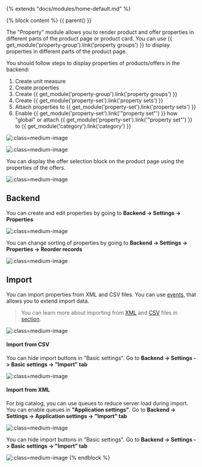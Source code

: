 {% extends "docs/modules/home-default.md" %}

{% block content %}
{{ parent() }}

The "Property" module allows you to render product and offer properties in different parts of the product page or product card.
You can use {{ get_module('property-group').link('property groups') }} to display properties in different parts of the product page.

You should follow steps to display properties of products/offers in the backend:
1. Create unit measure
2. Create properties
3. Create {{ get_module('property-group').link('property groups') }}
4. Create {{ get_module('property-set').link('property sets') }}
5. Attach properties to {{ get_module('property-set').link('property sets') }}
6. Enable {{ get_module('property-set').link('"property set"') }} how "global" or attach {{ get_module('property-set').link('"property set"') }} to {{ get_module('category').link('category') }}

![](./../../assets/images/fronend-property-group-2.png ':class=medium-image')

![](./../../assets/images/fronend-property-group-1.png ':class=medium-image')

You can display the offer selection block on the product page using the properties of the offers.

![](./../../assets/images/fronend-property-1.png ':class=medium-image')

## Backend

You can create and edit properties by going to **Backend -> Settings -> Properties**

![](./../../assets/images/backend-property-1.png ':class=medium-image')

You can change sorting of properties by going to **Backend -> Settings -> Properties -> Reorder records**

![](./../../assets/images/backend-property-2.png ':class=medium-image')

## Import

You can import properties from XML and CSV files.
You can use [events](modules/property/event/event#event-list-property), that allows you to extend import data.
 
> You can learn more about importing from [XML](import/import-from-xml/home.md#import-from-xml) and [CSV](import/import-from-csv/home.md#import-from-csv) files in [section](import/import-from-xml/home.md#import-from-xml).

![](./../../assets/images/backend-property-3.png ':class=medium-image')

#### Import from CSV

You can hide import buttons in "Basic settings".
Go to **Backend -> Settings -> Basic settings -> "Import" tab**

![](./../../assets/images/import-from-csv-settings-3.png ':class=medium-image')

#### Import from XML

For big catalog, you can use queues to reduce server load during import.
You can enable queues in **"Application settings"**.
Go to **Backend -> Settings -> Application settings -> "Import" tab**

![](./../../assets/images/import-from-xml-settings-8.png ':class=medium-image')

You can hide import buttons in "Basic settings".
Go to **Backend -> Settings -> Basic settings -> "Import" tab**

![](./../../assets/images/import-from-xml-settings-9.png ':class=medium-image')
{% endblock %}
